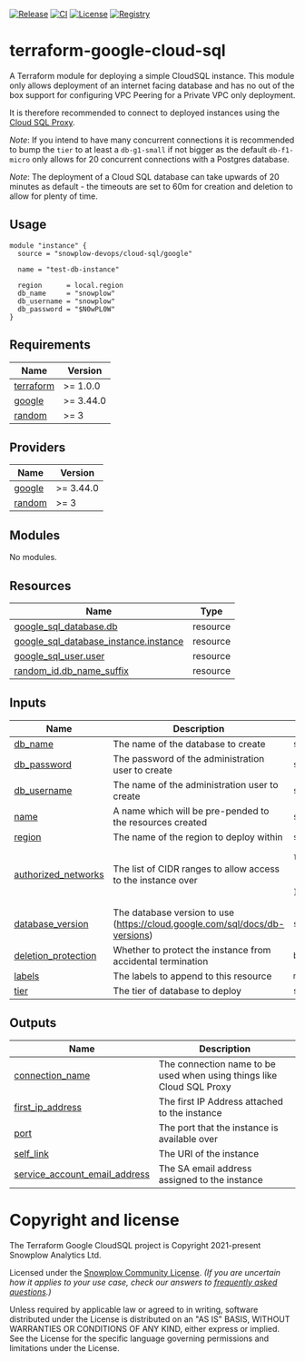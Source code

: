 [![Release][release-image]][release] [![CI][ci-image]][ci] [![License][license-image]][license] [![Registry][registry-image]][registry]

# terraform-google-cloud-sql

A Terraform module for deploying a simple CloudSQL instance.  This module only allows deployment of an internet facing database and has no out of the box support for configuring VPC Peering for a Private VPC only deployment.

It is therefore recommended to connect to deployed instances using the [Cloud SQL Proxy](https://github.com/GoogleCloudPlatform/cloudsql-proxy).

_Note_: If you intend to have many concurrent connections it is recommended to bump the `tier` to at least a `db-g1-small` if not bigger as the default `db-f1-micro` only allows for 20 concurrent connections with a Postgres database.

_Note_: The deployment of a Cloud SQL database can take upwards of 20 minutes as default - the timeouts are set to 60m for creation and deletion to allow for plenty of time.

## Usage

```hcl
module "instance" {
  source = "snowplow-devops/cloud-sql/google"

  name = "test-db-instance"

  region      = local.region
  db_name     = "snowplow"
  db_username = "snowplow"
  db_password = "$N0wPL0W"
}
```

## Requirements

| Name | Version |
|------|---------|
| <a name="requirement_terraform"></a> [terraform](#requirement\_terraform) | >= 1.0.0 |
| <a name="requirement_google"></a> [google](#requirement\_google) | >= 3.44.0 |
| <a name="requirement_random"></a> [random](#requirement\_random) | >= 3 |

## Providers

| Name | Version |
|------|---------|
| <a name="provider_google"></a> [google](#provider\_google) | >= 3.44.0 |
| <a name="provider_random"></a> [random](#provider\_random) | >= 3 |

## Modules

No modules.

## Resources

| Name | Type |
|------|------|
| [google_sql_database.db](https://registry.terraform.io/providers/hashicorp/google/latest/docs/resources/sql_database) | resource |
| [google_sql_database_instance.instance](https://registry.terraform.io/providers/hashicorp/google/latest/docs/resources/sql_database_instance) | resource |
| [google_sql_user.user](https://registry.terraform.io/providers/hashicorp/google/latest/docs/resources/sql_user) | resource |
| [random_id.db_name_suffix](https://registry.terraform.io/providers/hashicorp/random/latest/docs/resources/id) | resource |

## Inputs

| Name | Description | Type | Default | Required |
|------|-------------|------|---------|:--------:|
| <a name="input_db_name"></a> [db\_name](#input\_db\_name) | The name of the database to create | `string` | n/a | yes |
| <a name="input_db_password"></a> [db\_password](#input\_db\_password) | The password of the administration user to create | `string` | n/a | yes |
| <a name="input_db_username"></a> [db\_username](#input\_db\_username) | The name of the administration user to create | `string` | n/a | yes |
| <a name="input_name"></a> [name](#input\_name) | A name which will be pre-pended to the resources created | `string` | n/a | yes |
| <a name="input_region"></a> [region](#input\_region) | The name of the region to deploy within | `string` | n/a | yes |
| <a name="input_authorized_networks"></a> [authorized\_networks](#input\_authorized\_networks) | The list of CIDR ranges to allow access to the instance over | <pre>list(object({<br>    name  = string<br>    value = string<br>  }))</pre> | `[]` | no |
| <a name="input_database_version"></a> [database\_version](#input\_database\_version) | The database version to use (https://cloud.google.com/sql/docs/db-versions) | `string` | `"POSTGRES_9_6"` | no |
| <a name="input_deletion_protection"></a> [deletion\_protection](#input\_deletion\_protection) | Whether to protect the instance from accidental termination | `bool` | `false` | no |
| <a name="input_labels"></a> [labels](#input\_labels) | The labels to append to this resource | `map(string)` | `{}` | no |
| <a name="input_tier"></a> [tier](#input\_tier) | The tier of database to deploy | `string` | `"db-f1-micro"` | no |

## Outputs

| Name | Description |
|------|-------------|
| <a name="output_connection_name"></a> [connection\_name](#output\_connection\_name) | The connection name to be used when using things like Cloud SQL Proxy |
| <a name="output_first_ip_address"></a> [first\_ip\_address](#output\_first\_ip\_address) | The first IP Address attached to the instance |
| <a name="output_port"></a> [port](#output\_port) | The port that the instance is available over |
| <a name="output_self_link"></a> [self\_link](#output\_self\_link) | The URI of the instance |
| <a name="output_service_account_email_address"></a> [service\_account\_email\_address](#output\_service\_account\_email\_address) | The SA email address assigned to the instance |

# Copyright and license

The Terraform Google CloudSQL project is Copyright 2021-present Snowplow Analytics Ltd.

Licensed under the [Snowplow Community License](https://docs.snowplow.io/community-license-1.0). _(If you are uncertain how it applies to your use case, check our answers to [frequently asked questions](https://docs.snowplow.io/docs/contributing/community-license-faq/).)_

Unless required by applicable law or agreed to in writing, software
distributed under the License is distributed on an "AS IS" BASIS,
WITHOUT WARRANTIES OR CONDITIONS OF ANY KIND, either express or implied.
See the License for the specific language governing permissions and
limitations under the License.

[release]: https://github.com/snowplow-devops/terraform-google-cloud-sql/releases/latest
[release-image]: https://img.shields.io/github/v/release/snowplow-devops/terraform-google-cloud-sql

[ci]: https://github.com/snowplow-devops/terraform-google-cloud-sql/actions?query=workflow%3Aci
[ci-image]: https://github.com/snowplow-devops/terraform-google-cloud-sql/workflows/ci/badge.svg

[license]: https://docs.snowplow.io/docs/contributing/community-license-faq/
[license-image]: https://img.shields.io/badge/license-Snowplow--Community-blue.svg?style=flat

[registry]: https://registry.terraform.io/modules/snowplow-devops/cloud-sql/google/latest
[registry-image]: https://img.shields.io/static/v1?label=Terraform&message=Registry&color=7B42BC&logo=terraform
